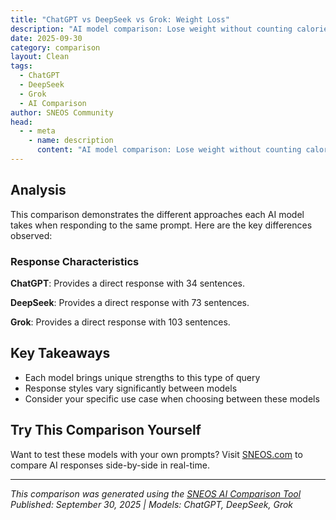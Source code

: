 ```yaml
---
title: "ChatGPT vs DeepSeek vs Grok: Weight Loss"
description: "AI model comparison: Lose weight without counting calories - sustainable fat loss strategies..."
date: 2025-09-30
category: comparison
layout: Clean
tags:
  - ChatGPT
  - DeepSeek
  - Grok
  - AI Comparison
author: SNEOS Community
head:
  - - meta
    - name: description
      content: "AI model comparison: Lose weight without counting calories - sustainable fat loss strategies..."
---
```


<ChatComparison
  title="ChatGPT vs DeepSeek vs Grok: Weight Loss"
  prompt="Lose weight without counting calories - sustainable fat loss strategies"
  :responses='{
    "ChatGPT": "Sure! Losing weight without counting calories can be very effective and sustainable by focusing on healthy habits and mindful eating. Here are some strategies:\n\n### 1. Eat Whole, Unprocessed Foods\n- Emphasize vegetables, fruits, lean proteins, whole grains, nuts, and seeds.\n- These foods tend to be more filling and nutrient-dense, which can help naturally reduce calorie intake.\n\n### 2. Focus on Protein and Fiber\n- Protein helps keep you full and supports muscle maintenance.\n- Fiber-rich foods (vegetables, fruits, legumes, whole grains) slow digestion and enhance satiety.\n\n### 3. Practice Mindful Eating\n- Eat slowly and without distractions like TV or phones.\n- Pay attention to hunger and fullness cues.\n- Stop eating when you feel satisfied, not stuffed.\n\n### 4. Use Portion Control\n- Use smaller plates and bowls to help control portions.\n- Serve food in the kitchen, not family-style, to avoid overeating.\n\n### 5. Limit Sugary and Processed Foods\n- Avoid sugary drinks, candies, baked goods, and highly processed snacks.\n- These foods are often calorie-dense with little nutritional value.\n\n### 6. Stay Hydrated\n- Drink plenty of water throughout the day.\n- Sometimes thirst is confused with hunger.\n\n### 7. Regular Physical Activity\n- Incorporate both cardio and strength training.\n- Exercise helps burn calories, build muscle, and improve metabolism.\n\n### 8. Get Quality Sleep\n- Aim for 7-9 hours per night.\n- Poor sleep can disrupt hunger hormones and increase cravings.\n\n### 9. Manage Stress\n- Chronic stress can lead to emotional eating.\n- Practice stress-reducing techniques like meditation, yoga, or deep breathing.\n\n### 10. Consistency Over Perfection\n- Focus on long-term habits rather than quick fixes.\n- Allow occasional treats to avoid feelings of deprivation.\n\nBy integrating these behaviors into your lifestyle, you can achieve sustainable fat loss without the need to count calories meticulously.",
    "DeepSeek": "Of course. This is a fantastic approach because sustainable fat loss is less about short-term math and more about long-term habits and hormonal balance. The core principle is to shift your focus from **calorie restriction** to **metabolic health**.\n\nHere are sustainable, no-calorie-counting strategies for losing weight and keeping it off.\n\n### The Foundational Mindset Shift\n\nFirst, let\u0027s change the goal: Instead of \u0022losing weight,\u0022 aim to **\u0022build a body that efficiently burns fat for fuel.\u0022** This happens when you stabilize your blood sugar, manage stress, and give your body the right nutrients.\n\n---\n\n### 1. Master Your Plate: The Plate Method for Balanced Meals\n\nForget counting; start composing. Use this visual guide for every main meal:\n\n*   **\u00BD of your plate: Non-Starchy Vegetables**\n    *   **Examples:** Spinach, broccoli, cauliflower, kale, bell peppers, zucchini, asparagus, tomatoes, mushrooms.\n    *   **Why:** They are high in fiber, water, and nutrients, which fill you up with very few calories. They also feed your gut microbiome, which is crucial for metabolic health.\n\n*   **\u00BC of your plate: High-Quality Protein**\n    *   **Examples:** Chicken breast, fish, eggs, lean beef, tofu, tempeh, lentils, Greek yogurt.\n    *   **Why:** Protein is the most satiating macronutrient. It keeps you full for longer, helps preserve muscle mass during weight loss (muscle burns calories!), and requires more energy to digest.\n\n*   **\u00BC of your plate: Complex Carbohydrates \u0026 Healthy Fats**\n    *   **Carbs:** Sweet potato, quinoa, brown rice, oats, beans, fruit.\n    *   **Fats:** Avocado, nuts, seeds, olive oil (often used in cooking).\n    *   **Why:** These provide sustained energy. The key is to choose fiber-rich carbs that don\u0027t spike your blood sugar.\n\n### 2. Tune Into Your Body\u0027s Signals: Hunger \u0026 Fullness\n\nRe-learn how to listen to your body, not a calorie app.\n\n*   **Eat when you\u0027re physically hungry,** not just bored, stressed, or because it\u0027s \u0022time to eat.\u0022\n*   **Eat slowly and without distraction.** Put your fork down between bites. It takes about 20 minutes for your brain to get the \u0022I\u0027m full\u0022 signal from your stomach.\n*   **Stop eating when you\u0027re satisfied, not stuffed.** Aim for a \u00227\u0022 or \u00228\u0022 on a fullness scale of 1-10.\n\n### 3. Optimize Your Food Environment\n\nMake the healthy choice the easy choice.\n\n*   **Hydrate Strategically:** Drink a large glass of water 20-30 minutes before meals. Often, we mistake thirst for hunger.\n*   **Prioritize Sleep:** Aim for 7-9 hours of quality sleep per night. Poor sleep disrupts the hormones that regulate hunger (ghrelin) and fullness (leptin), making you hungrier and craving junk food.\n*   **Manage Stress:** Chronic stress elevates cortisol, a hormone that promotes belly fat storage and drives cravings for sugary, fatty foods. Find what works for you: walking, meditation, journaling, or deep breathing.\n*   **Out of Sight, Out of Mind:** Don\u0027t keep hyper-palatable junk food (chips, cookies, candy) in the house. If it\u0027s not there, you can\u0027t eat it impulsively.\n\n### 4. Make Smarter Food Swaps\n\nSmall, consistent upgrades lead to massive change over time.\n\n| Instead of... | Try This... |\n| :--- | :--- |\n| Sugary soda or juice | Sparkling water with lemon/lime, unsweetened iced tea |\n| White bread/pasta | Whole grain/sourdough bread, lentil pasta, zucchini noodles |\n| Fried foods | Grilled, baked, or air-fried foods |\n| Sugary yogurt | Plain Greek yogurt with fresh berries |\n| Milk chocolate | A small square of dark chocolate (70%\u002B cocoa) |\n| Croutons on salad | A handful of nuts or seeds |\n| Creamy dressings | Olive oil \u0026 vinegar or vinaigrette |\n\n### 5. Move Your Body in a Way You Enjoy\n\nExercise should support your fat loss, not punish you for eating.\n\n*   **Focus on Building Muscle:** Incorporate strength training 2-3 times per week. Muscle is metabolically active tissue, meaning the more you have, the more calories you burn at rest. This is a game-changer for long-term metabolism.\n*   **Walk More:** Aim for 7,000-10,000 steps daily. It\u0027s low stress, burns fat, and is fantastic for mental health.\n*   **Find Joyful Movement:** Dance, hike, bike, swim. If you enjoy it, you\u0027ll stick with it.\n\n### 6. Understand the Power of Meal Timing (Optional but Powerful)\n\n*   **Try Time-Restricted Eating (Intermittent Fasting):** This isn\u0027t for everyone, but many find it simplifies their day. A common pattern is a 16:8 fast (eating within an 8-hour window, e.g., 12 pm - 8 pm, and fasting for 16 hours). This can help regulate hormones and reduce overall calorie intake naturally, without counting.\n*   **Listen to Your Hunger:** If you\u0027re not hungry in the morning, don\u0027t force breakfast. If you are, eat a protein-rich one.\n\n### Putting It All Together: A Sample Day\n\n*   **Morning:** Start with a large glass of water. If you\u0027re hungry, have a breakfast of 2-3 scrambled eggs with spinach and a side of avocado.\n*   **Lunch:** A large salad with grilled chicken, lots of colorful veggies, and a olive oil-based dressing.\n*   **Afternoon:** If you get hungry, have a handful of almonds or an apple with a tablespoon of peanut butter.\n*   **Dinner:** A piece of baked salmon, a large portion of roasted broccoli and asparagus, and a \u00BD cup of quinoa.\n*   **Evening:** A cup of herbal tea if you want something soothing.\n\n**The Bottom Line:**\n\nSustainable fat loss is a side effect of a healthy lifestyle. By focusing on **whole, minimally processed foods, protein, fiber, sleep, and stress management**, you create an internal environment where your body *wants* to let go of excess fat. Be patient, consistent, and kind to yourself. It\u2019s a journey, not a race.\n\n***Disclaimer:*** *Always consult with a healthcare professional before making significant changes to your diet or exercise routine, especially if you have underlying health conditions.*",
    "Grok": "Losing weight without counting calories is absolutely possible by focusing on sustainable, lifestyle-based strategies that prioritize long-term health over quick fixes. The key is to create a calorie deficit (burning more calories than you consume) without obsessing over numbers. Instead, you can focus on habits, food quality, and mindful behaviors that naturally regulate your intake and support fat loss. Below are proven, sustainable strategies for losing weight without counting calories:\n\n### 1. **Focus on Whole, Nutrient-Dense Foods**\n   - **Why it works**: Whole foods like vegetables, fruits, lean proteins, whole grains, and healthy fats are generally lower in calories but high in fiber, water, and nutrients. They keep you full longer, reduce cravings, and make it harder to overeat compared to processed, calorie-dense foods.\n   - **How to do it**:\n     - Fill half your plate with non-starchy vegetables (e.g., broccoli, spinach, zucchini) at every meal.\n     - Include a source of lean protein (e.g., chicken, fish, tofu, eggs) to promote satiety and preserve muscle mass.\n     - Add healthy fats (e.g., avocado, nuts, olive oil) in moderation to support hormone balance and satisfaction.\n     - Minimize ultra-processed foods like sugary snacks, sodas, and fast food, which are easy to overconsume.\n\n### 2. **Eat Mindfully and Listen to Hunger Cues**\n   - **Why it works**: Many of us overeat due to distraction, emotional triggers, or eating too quickly. Mindful eating helps you tune into your body\u2019s hunger and fullness signals, preventing unnecessary calorie intake.\n   - **How to do it**:\n     - Eat without distractions (no TV, phone, or computer) to focus on the experience of eating.\n     - Chew slowly and savor each bite\u2014aim to take 20-30 minutes per meal.\n     - Stop eating when you feel about 80% full, not stuffed. It takes about 20 minutes for your brain to register fullness.\n     - Before eating, ask yourself if you\u2019re truly hungry or if you\u2019re bored, stressed, or thirsty.\n\n### 3. **Prioritize Protein and Fiber at Every Meal**\n   - **Why it works**: Protein and fiber are the most satiating nutrients, meaning they help you feel full and satisfied for longer. This naturally reduces the likelihood of overeating.\n   - **How to do it**:\n     - Aim for 20-30 grams of protein per meal (e.g., 3-4 oz of chicken, 2 eggs, or a cup of lentils).\n     - Include high-fiber foods like vegetables, fruits, beans, and whole grains (e.g., quinoa, oats).\n     - Example meal: Grilled salmon with a large spinach salad and a side of quinoa.\n\n### 4. **Control Portion Sizes with Simple Tools**\n   - **Why it works**: Even healthy foods can lead to weight gain if portions are too large. Using visual cues or smaller plates helps manage how much you eat without tracking calories.\n   - **How to do it**:\n     - Use smaller plates and bowls to naturally limit portion sizes.\n     - Follow the \u201Cplate method\u201D: \u00BD plate veggies, \u00BC plate protein, \u00BC plate carbs, plus a small amount of fat.\n     - Use your hand as a guide: a palm-sized portion of protein, a fist-sized portion of veggies, a cupped hand of carbs, and a thumb-sized portion of fat.\n\n### 5. **Stay Hydrated**\n   - **Why it works**: Thirst is often mistaken for hunger, leading to unnecessary snacking. Drinking water also supports metabolism and helps with digestion.\n   - **How to do it**:\n     - Carry a reusable water bottle and sip throughout the day.\n     - Aim for 8-12 cups (2-3 liters) of water daily, adjusting based on activity level and climate.\n     - Drink a glass of water before meals to help control appetite.\n     - Replace sugary drinks with water, herbal tea, or black coffee.\n\n### 6. **Move More Without Obsessing Over Exercise Calories**\n   - **Why it works**: Increasing energy expenditure through movement creates a calorie deficit without needing to track it. Regular activity also improves insulin sensitivity and boosts metabolism.\n   - **How to do it**:\n     - Aim for a mix of strength training (2-3 times per week) to build muscle, which burns more calories at rest, and cardio (brisk walking, cycling) for heart health.\n     - Increase non-exercise activity thermogenesis (NEAT) by walking more, taking stairs, doing chores, or standing instead of sitting.\n     - Find activities you enjoy\u2014dancing, hiking, or yoga\u2014so it doesn\u2019t feel like a chore.\n\n### 7. **Manage Stress and Sleep**\n   - **Why it works**: Chronic stress raises cortisol levels, which can increase appetite and promote fat storage, especially around the belly. Poor sleep disrupts hunger hormones like ghrelin (increases hunger) and leptin (signals fullness), leading to overeating.\n   - **How to do it**:\n     - Aim for 7-9 hours of quality sleep per night. Create a relaxing bedtime routine (e.g., limit screen time, read a book).\n     - Practice stress-reduction techniques like meditation, deep breathing, or journaling for 5-10 minutes daily.\n     - Avoid late-night snacking by setting a \u201Ckitchen closed\u201D time after dinner.\n\n### 8. **Limit Liquid Calories and Alcohol**\n   - **Why it works**: Sugary drinks, juices, and alcohol add calories without providing satiety, making it easy to consume excess energy without realizing it.\n   - **How to do it**:\n     - Stick to water, unsweetened tea, or black coffee as your primary beverages.\n     - If you drink alcohol, limit it to 1-2 drinks and choose lower-calorie options (e.g., vodka soda over sugary cocktails).\n     - Be mindful of \u201Chealth\u201D drinks like smoothies or lattes, which can be calorie bombs if loaded with sugar or syrups.\n\n### 9. **Eat Mostly at Home and Plan Ahead**\n   - **Why it works**: Restaurant meals and takeout are often higher in calories, unhealthy fats, and sodium, and portion sizes are typically larger. Cooking at home gives you control over ingredients and portions.\n   - **How to do it**:\n     - Meal prep simple dishes for the week (e.g., batch-cook proteins and veggies).\n     - Keep healthy snacks like cut-up veggies, fruit, or nuts on hand to avoid impulsive eating.\n     - Plan 1-2 \u201Ctreat\u201D meals per week if you eat out, so you don\u2019t feel deprived.\n\n### 10. **Adopt a Flexible, Non-Restrictive Mindset**\n   - **Why it works**: Strict diets often fail because they\u2019re unsustainable and lead to bingeing or guilt. Allowing flexibility helps you build habits you can maintain for life.\n   - **How to do it**:\n     - Follow the 80/20 rule: eat nutrient-dense foods 80% of the time and enjoy treats or less healthy options 20% of the time.\n     - Don\u2019t label foods as \u201Cgood\u201D or \u201Cbad\u201D\u2014focus on balance and moderation.\n     - If you overeat at a meal, move on without guilt and return to your healthy habits at the next opportunity.\n\n### 11. **Track Progress Without Focusing on Calories**\n   - **Why it works**: Monitoring progress helps you stay motivated and adjust as needed, but it doesn\u2019t have to involve calorie counting or even the scale.\n   - **How to do it**:\n     - Take measurements (waist, hips) or progress photos monthly to track fat loss.\n     - Notice non-scale victories like increased energy, better sleep, or clothes fitting better.\n     - Keep a food journal (not counting calories) to identify patterns or emotional eating triggers.\n\n### Sample Day of Eating (No Calorie Counting)\n- **Breakfast**: 2 eggs scrambled with spinach and tomatoes, 1 slice of whole-grain toast, \u00BC avocado.\n- **Snack**: A small handful of almonds and an apple.\n- **Lunch**: Grilled chicken breast with a large mixed green salad (olive oil and vinegar dressing), \u00BD cup quinoa.\n- **Snack**: Greek yogurt with a few berries.\n- **Dinner**: Baked salmon with steamed broccoli and roasted sweet potato.\n\n### Key Tips for Sustainability\n- **Start small**: Change 1-2 habits at a time (e.g., add veggies to meals, drink more water) rather than overhauling everything at once.\n- **Be patient**: Aim for slow, steady fat loss (0.5-1 lb per week) to preserve muscle and avoid rebound weight gain.\n- **Seek support**: Share your goals with friends, family, or a community for accountability and encouragement.\n\nBy focusing on these strategies, you can create a calorie deficit naturally through better food choices, mindful eating, and increased activity\u2014without the stress of counting calories. The goal is to build a healthy relationship with food and movement that supports fat loss and overall well-being for the long term. If you have specific health conditions or plateaus, consulting a dietitian or doctor can provide personalized guidance. What\u2019s one habit you\u2019d like to start with?"
  }'
  published-date="22:46"
/>

## Analysis

This comparison demonstrates the different approaches each AI model takes when responding to the same prompt. Here are the key differences observed:

### Response Characteristics

**ChatGPT**: Provides a direct response with 34 sentences. 

**DeepSeek**: Provides a direct response with 73 sentences. 

**Grok**: Provides a direct response with 103 sentences. 

## Key Takeaways

- Each model brings unique strengths to this type of query
- Response styles vary significantly between models
- Consider your specific use case when choosing between these models

## Try This Comparison Yourself

Want to test these models with your own prompts? Visit [SNEOS.com](https://sneos.com) to compare AI responses side-by-side in real-time.

---

*This comparison was generated using the [SNEOS AI Comparison Tool](https://sneos.com)*
*Published: September 30, 2025 | Models: ChatGPT, DeepSeek, Grok*
